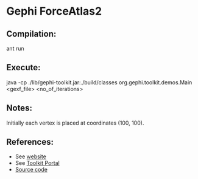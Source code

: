 # Gephi ForceAtlas2

## Compilation:
  ant run

## Execute:
  java -cp ./lib/gephi-toolkit.jar:./build/classes org.gephi.toolkit.demos.Main <gexf_file> <no_of_iterations>

## Notes:
  Initially each vertex is placed at coordinates (100, 100).

## References:

* See [website](http://gephi.org/toolkit)
* See [Toolkit Portal](http://wiki.gephi.org/index.php/Toolkit_portal)
* [Source code](https://github.com/gephi/gephi-toolkit-demos)
